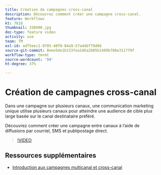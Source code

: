 ```yaml
---
title: Création de campagnes cross-canal
description: Découvrez comment créer une campagne cross-canal.
feature: Workflows
kt: 7018
thumbnail: 330990.jpg
doc-type: feature video
activity: use
team: TM
exl-id: adf5eec1-9705-48f0-84a9-57a44bf79d0d
source-git-commit: 8eee5de1b133fea146a2b05b1489b786e3117f9f
workflow-type: tm+mt
source-wordcount: '59'
ht-degree: 37%

---
```


# Création de campagnes cross-canal

Dans une campagne sur plusieurs canaux, une communication marketing unique utilise plusieurs canaux pour atteindre une audience de cible plus large basée sur le canal destinataire préféré.

Découvrez comment créer une campagne entre canaux à l’aide de diffusions par courriel, SMS et publipostage direct.

>[!VIDEO](https://video.tv.adobe.com/v/330990?quality=12)

## Ressources supplémentaires

* [Introduction aux campagnes multicanal et cross-canal](/help/orchestrating-campaigns/introduction-to-cross-and-multi-channel-campaigns.md)
